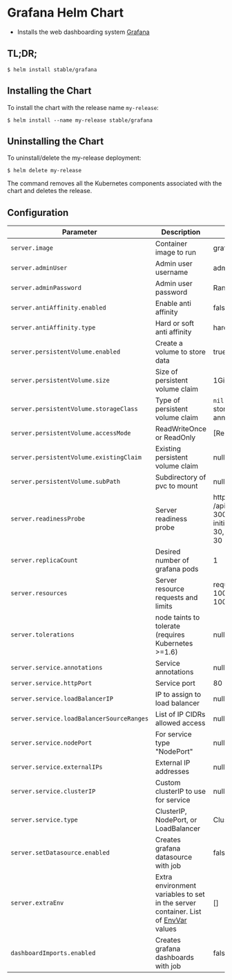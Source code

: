 # Grafana Helm Chart

* Installs the web dashboarding system [Grafana](http://grafana.org/)

## TL;DR;

```console
$ helm install stable/grafana
```

## Installing the Chart

To install the chart with the release name `my-release`:

```console
$ helm install --name my-release stable/grafana
```

## Uninstalling the Chart

To uninstall/delete the my-release deployment:

```console
$ helm delete my-release
```

The command removes all the Kubernetes components associated with the chart and deletes the release.


## Configuration

| Parameter                                 | Description                         | Default                                           |
|-------------------------------------------|-------------------------------------|---------------------------------------------------|
| `server.image`                            | Container image to run              | grafana/grafana:5.0.4                             |
| `server.adminUser`                        | Admin user username                 | admin                                             |
| `server.adminPassword`                    | Admin user password                 | Randomly generated                                |
| `server.antiAffinity.enabled`             | Enable anti affinity                | false                                             |
| `server.antiAffinity.type`                | Hard or soft anti affinity          | hard                                              |
| `server.persistentVolume.enabled`         | Create a volume to store data       | true                                              |
| `server.persistentVolume.size`            | Size of persistent volume claim     | 1Gi RW                                            |
| `server.persistentVolume.storageClass`    | Type of persistent volume claim     | `nil` (uses alpha storage class annotation)       |
| `server.persistentVolume.accessMode`      | ReadWriteOnce or ReadOnly           | [ReadWriteOnce]                                   |
| `server.persistentVolume.existingClaim`   | Existing persistent volume claim    | null                                              |
| `server.persistentVolume.subPath`         | Subdirectory of pvc to mount        | null                                              |
| `server.readinessProbe`                   | Server readiness probe              | httpGet: {path: /api/health, port: 3000}, initialDelaySeconds: 30, timeoutSeconds: 30 |
| `server.replicaCount`                     | Desired number of grafana pods      | 1                                                 |
| `server.resources`                        | Server resource requests and limits | requests: {cpu: 100m, memory: 100Mi}              |
| `server.tolerations`                      | node taints to tolerate (requires Kubernetes >=1.6) | null |
| `server.service.annotations`              | Service annotations                 | null                                              |
| `server.service.httpPort`                 | Service port                        | 80                                                |
| `server.service.loadBalancerIP`           | IP to assign to load balancer       | null                                              |
| `server.service.loadBalancerSourceRanges` | List of IP CIDRs allowed access     | null                                              |
| `server.service.nodePort`                 | For service type "NodePort"         | null                                              |
| `server.service.externalIPs`              | External IP addresses               | null                                              |
| `server.service.clusterIP`                | Custom clusterIP to use for service | null                                         |
| `server.service.type`                     | ClusterIP, NodePort, or LoadBalancer| ClusterIP                                         |
| `server.setDatasource.enabled`            | Creates grafana datasource with job | false                                             |
| `server.extraEnv`                          | Extra environment variables to set in the server container. List of [EnvVar](https://kubernetes.io/docs/reference/generated/kubernetes-api/v1.9/#envvar-v1-core) values | [] |
| `dashboardImports.enabled`                | Creates grafana dashboards with job | false |
